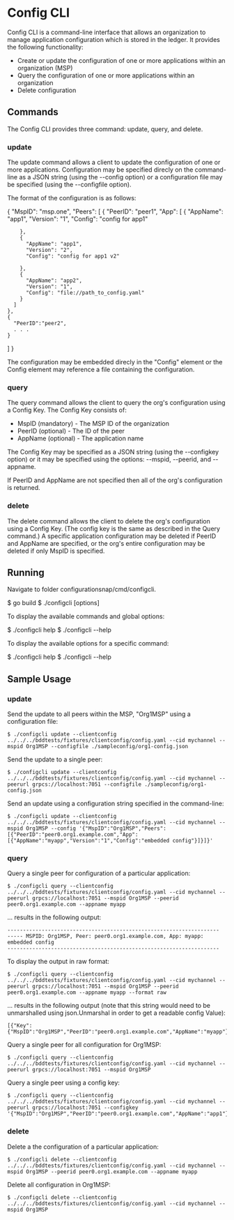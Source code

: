 # Config CLI

Config CLI is a command-line interface that allows an organization to manage application configuration which is stored in the ledger. It provides the following functionality:

- Create or update the configuration of one or more applications within an organization (MSP)
- Query the configuration of one or more applications within an organization
- Delete configuration

## Commands

The Config CLI provides three command: update, query, and delete.

### update

The update command allows a client to update the configuration of one or more applications. Configuration may be specified direcly on the command-line as a JSON string (using the --config option) or a configuration file may be specified (using the --configfile option).

The format of the configuration is as follows:

{
  "MspID": "msp.one",
  "Peers": [
    {
      "PeerID": "peer1",
      "App": [
        {
          "AppName": "app1",
          "Version": "1",
          "Config": "config for app1"

        },
        {
          "AppName": "app1",
          "Version": "2",
          "Config": "config for app1 v2"

        },
        {
          "AppName": "app2",
          "Version": "1",
          "Config": "file://path_to_config.yaml"
        }
      ]
    },
    {
      "PeerID":"peer2",
      . . .
	}
  ]
}

The configuration may be embedded direcly in the "Config" element or the Config element may reference a file containing the configuration. 

### query

The query command allows the client to query the org's configuration using a Config Key. The Config Key consists of:

* MspID (mandatory) - The MSP ID of the organization
* PeerID (optional) - The ID of the peer
* AppName (optional) - The application name

The Config Key may be specified as a JSON string (using the --configkey option) or it may be specified using the options: --mspid, --peerid, and --appname.

If PeerID and AppName are not specified then all of the org's configuration is returned.

### delete

The delete command allows the client to delete the org's configuration using a Config Key. (The config key is the same as described in the Query command.) A specific application configuration may be deleted if PeerID and AppName are specified, or the org's entire configuration may be deleted if only MspID is specified.

## Running

Navigate to folder configurationsnap/cmd/configcli.

$ go build
$ ./configcli <command> [options]

To display the available commands and global options:

$ ./configcli help
$ ./configcli --help

To display the available options for a specific command:

$ ./configcli help <command>
$ ./configcli <command> --help

## Sample Usage

### update

Send the update to all peers within the MSP, "Org1MSP" using a configuration file:

    $ ./configcli update --clientconfig ../../../bddtests/fixtures/clientconfig/config.yaml --cid mychannel --mspid Org1MSP --configfile ./sampleconfig/org1-config.json

Send the update to a single peer:

    $ ./configcli update --clientconfig ../../../bddtests/fixtures/clientconfig/config.yaml --cid mychannel --peerurl grpcs://localhost:7051 --configfile ./sampleconfig/org1-config.json

Send an update using a configuration string specified in the command-line:

    $ ./configcli update --clientconfig ../../../bddtests/fixtures/clientconfig/config.yaml --cid mychannel --mspid Org1MSP --config '{"MspID":"Org1MSP","Peers":[{"PeerID":"peer0.org1.example.com","App":[{"AppName":"myapp","Version":"1","Config":"embedded config"}]}]}'

### query

Query a single peer for configuration of a particular application:

    $ ./configcli query --clientconfig ../../../bddtests/fixtures/clientconfig/config.yaml --cid mychannel --peerurl grpcs://localhost:7051 --mspid Org1MSP --peerid peer0.org1.example.com --appname myapp

... results in the following output:

    --------------------------------------------------------------------
    ----- MSPID: Org1MSP, Peer: peer0.org1.example.com, App: myapp:
    embedded config
    --------------------------------------------------------------------

To display the output in raw format:

    $ ./configcli query --clientconfig ../../../bddtests/fixtures/clientconfig/config.yaml --cid mychannel --peerurl grpcs://localhost:7051 --mspid Org1MSP --peerid peer0.org1.example.com --appname myapp --format raw

... results in the following output (note that this string would need to be unmarshalled using json.Unmarshal in order to get a readable config Value):

    [{"Key":{"MspID":"Org1MSP","PeerID":"peer0.org1.example.com","AppName":"myapp"},"Value":"ZW1iZWRkZWQgY29uZmln"}]

Query a single peer for all configuration for Org1MSP:

    $ ./configcli query --clientconfig ../../../bddtests/fixtures/clientconfig/config.yaml --cid mychannel --peerurl grpcs://localhost:7051 --mspid Org1MSP

Query a single peer using a config key:

    $ ./configcli query --clientconfig ../../../bddtests/fixtures/clientconfig/config.yaml --cid mychannel --peerurl grpcs://localhost:7051 --configkey '{"MspID":"Org1MSP","PeerID":"peer0.org1.example.com","AppName":"app1"}'

### delete

Delete a the configuration of a particular application:

    $ ./configcli delete --clientconfig ../../../bddtests/fixtures/clientconfig/config.yaml --cid mychannel --mspid Org1MSP --peerid peer0.org1.example.com --appname myapp

Delete all configuration in Org1MSP:

    $ ./configcli delete --clientconfig ../../../bddtests/fixtures/clientconfig/config.yaml --cid mychannel --mspid Org1MSP
